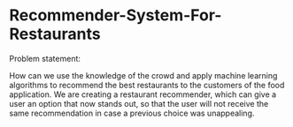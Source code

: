 # Recommender-System-For-Restaurants
Problem statement:

How can we use the knowledge of the crowd
and apply machine learning algorithms to
recommend the best restaurants to the
customers of the food application.
We are creating a restaurant recommender,
which can give a user an option that now
stands out, so that the user will not receive
the same recommendation in case a previous
choice was unappealing.
